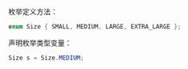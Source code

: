 枚举定义方法：

```java
enum Size { SMALL, MEDIUM, LARGE, EXTRA_LARGE };
```

声明枚举类型变量：

```java
Size s = Size.MEDIUM;
```

